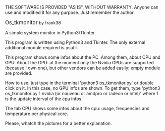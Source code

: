 THE SOFTWARE IS PROVIDED "AS IS", WITHOUT WARRANTY. Anyone can use and modified it for any purpose. Just remember the author.

<big>Os_tkmonitor</big>
by frank38

A simple system monitor in Python3/Tkinter.

This program is written using Python3 and Tkinter. The only external additional module required is psutil.

This program shows some infos about the PC. Among them, about CPU and GPU. About the GPU: at the moment only the Nvidia GPUs are supported (because I own one), but other vendors can be added easily: empty module are provided.

How to use: just type in the terminal 'python3 os_tkmonitor.py' or double click on it.
In this case, no GPU infos are shown. To get them, type 'python3 os_tkmonitor.py 1 nvidia (or nouveau or amdpro or radeon or intel)' where 1 is the update interval of the cpu infos.

The tab CPU shows some infos about the cpu: usage, frequencies and temperature per physical core.

Please, whatch the pictures for a better explanation.
